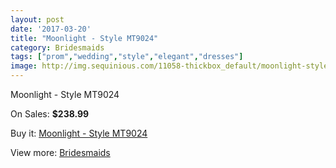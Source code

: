 ```yaml
---
layout: post
date: '2017-03-20'
title: "Moonlight - Style MT9024"
category: Bridesmaids
tags: ["prom","wedding","style","elegant","dresses"]
image: http://img.sequinious.com/11058-thickbox_default/moonlight-style-mt9024.jpg
---
```

Moonlight - Style MT9024

On Sales: **$238.99**
<a href="https://www.sequinious.com/bridesmaids/5067-moonlight-style-mt9024.html"><amp-img layout="responsive" width="600" height="600" src="//img.sequinious.com/11058-thickbox_default/moonlight-style-mt9024.jpg" alt="Moonlight - Style MT9024 0" /></a>
<a href="https://www.sequinious.com/bridesmaids/5067-moonlight-style-mt9024.html"><amp-img layout="responsive" width="600" height="600" src="//img.sequinious.com/11059-thickbox_default/moonlight-style-mt9024.jpg" alt="Moonlight - Style MT9024 1" /></a>

Buy it: [Moonlight - Style MT9024](https://www.sequinious.com/bridesmaids/5067-moonlight-style-mt9024.html "Moonlight - Style MT9024")

View more: [Bridesmaids](https://www.sequinious.com/3-bridesmaids "Bridesmaids")
